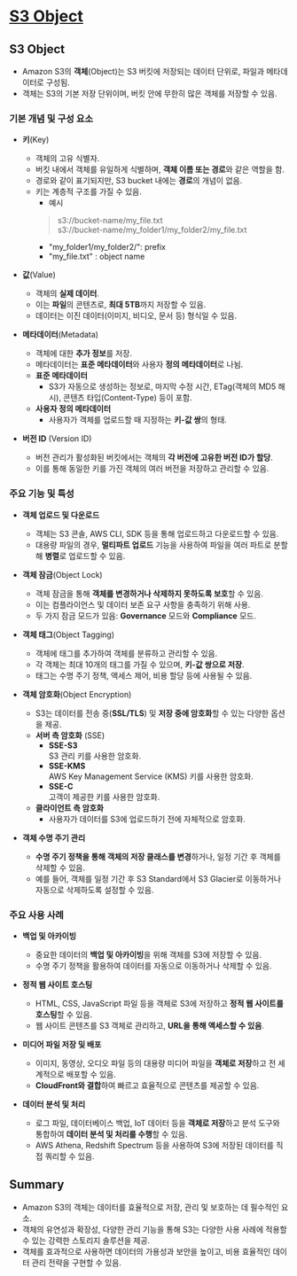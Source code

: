 # [S3 Object](https://docs.aws.amazon.com/ko_kr/AmazonS3/latest/userguide/UsingObjects.html)

## S3 Object

* Amazon S3의 **객체**(Object)는 S3 버킷에 저장되는 데이터 단위로, 파일과 메타데이터로 구성됨.  
* 객체는 S3의 기본 저장 단위이며, 버킷 안에 무한히 많은 객체를 저장할 수 있음.

### 기본 개념 및 구성 요소

* **키**(Key)  
    * 객체의 고유 식별자.  
    * 버킷 내에서 객체를 유일하게 식별하며, **객체 이름 또는 경로**와 같은 역할을 함.  
    * 경로와 같이 표기되지만, S3 bucket 내에는 **경로**의 개념이 없음.
    * 키는 계층적 구조를 가질 수 있음.
        * 예시  
        > s3://bucket-name/my_file.txt  
        > s3://bucket-name/my_folder1/my_folder2/my_file.txt  
        * "my_folder1/my_folder2/": prefix  
        * "my_file.txt" : object name

* **값**(Value)  
    * 객체의 **실제 데이터**.  
    * 이는 **파일**의 콘텐츠로, **최대 5TB**까지 저장할 수 있음.
    * 데이터는 이진 데이터(이미지, 비디오, 문서 등) 형식일 수 있음.

* **메타데이터**(Metadata)
    * 객체에 대한 **추가 정보**를 저장.  
    * 메타데이터는 **표준 메타데이터**와 사용자 **정의 메타데이터**로 나뉨.
    * **표준 메타데이터**  
        * S3가 자동으로 생성하는 정보로, 마지막 수정 시간, ETag(객체의 MD5 해시), 콘텐츠 타입(Content-Type) 등이 포함.
    * **사용자 정의 메타데이터**  
        * 사용자가 객체를 업로드할 때 지정하는 **키-값 쌍**의 형태.

* **버전 ID** (Version ID)  
    * 버전 관리가 활성화된 버킷에서는 객체의 **각 버전에 고유한 버전 ID가 할당**.  
    * 이를 통해 동일한 키를 가진 객체의 여러 버전을 저장하고 관리할 수 있음.

### 주요 기능 및 특성

* **객체 업로드 및 다운로드**  
    * 객체는 S3 콘솔, AWS CLI, SDK 등을 통해 업로드하고 다운로드할 수 있음.
    * 대용량 파일의 경우, **멀티파트 업로드** 기능을 사용하여 파일을 여러 파트로 분할해 **병렬**로 업로드할 수 있음.

* **객체 잠금**(Object Lock)  
    * 객체 잠금을 통해 **객체를 변경하거나 삭제하지 못하도록 보호**할 수 있음.  
    * 이는 컴플라이언스 및 데이터 보존 요구 사항을 충족하기 위해 사용.
    * 두 가지 잠금 모드가 있음: **Governance** 모드와 **Compliance** 모드.

* **객체 태그**(Object Tagging)  
    * 객체에 태그를 추가하여 객체를 분류하고 관리할 수 있음.  
    * 각 객체는 최대 10개의 태그를 가질 수 있으며, **키-값 쌍으로 저장**.
    * 태그는 수명 주기 정책, 액세스 제어, 비용 할당 등에 사용될 수 있음.

* **객체 암호화**(Object Encryption)  
    * S3는 데이터를 전송 중(**SSL/TLS**) 및 **저장 중에 암호화**할 수 있는 다양한 옵션을 제공.
    * **서버 측 암호화** (SSE)
        * **SSE-S3**  
        S3 관리 키를 사용한 암호화.
        * **SSE-KMS**  
        AWS Key Management Service (KMS) 키를 사용한 암호화.
        * **SSE-C**  
        고객이 제공한 키를 사용한 암호화.
    * **클라이언트 측 암호화**  
        * 사용자가 데이터를 S3에 업로드하기 전에 자체적으로 암호화.  

* **객체 수명 주기 관리**  
    * **수명 주기 정책을 통해 객체의 저장 클래스를 변경**하거나, 일정 기간 후 객체를 삭제할 수 있음.
    * 예를 들어, 객체를 일정 기간 후 S3 Standard에서 S3 Glacier로 이동하거나 자동으로 삭제하도록 설정할 수 있음.

### 주요 사용 사례
* **백업 및 아카이빙**  
    * 중요한 데이터의 **백업 및 아카이빙**을 위해 객체를 S3에 저장할 수 있음.
    * 수명 주기 정책을 활용하여 데이터를 자동으로 이동하거나 삭제할 수 있음.

* **정적 웹 사이트 호스팅**  
    * HTML, CSS, JavaScript 파일 등을 객체로 S3에 저장하고 **정적 웹 사이트를 호스팅**할 수 있음.
    * 웹 사이트 콘텐츠를 S3 객체로 관리하고, **URL을 통해 액세스할 수 있음**.

* **미디어 파일 저장 및 배포**  
    * 이미지, 동영상, 오디오 파일 등의 대용량 미디어 파일을 **객체로 저장**하고 전 세계적으로 배포할 수 있음.
    * **CloudFront와 결합**하여 빠르고 효율적으로 콘텐츠를 제공할 수 있음.

* **데이터 분석 및 처리**  
    * 로그 파일, 데이터베이스 백업, IoT 데이터 등을 **객체로 저장**하고 분석 도구와 통합하여 **데이터 분석 및 처리를 수행**할 수 있음.
    * AWS Athena, Redshift Spectrum 등을 사용하여 S3에 저장된 데이터를 직접 쿼리할 수 있음.

## Summary

* Amazon S3의 객체는 데이터를 효율적으로 저장, 관리 및 보호하는 데 필수적인 요소.  
* 객체의 유연성과 확장성, 다양한 관리 기능을 통해 S3는 다양한 사용 사례에 적용할 수 있는 강력한 스토리지 솔루션을 제공.  
* 객체를 효과적으로 사용하면 데이터의 가용성과 보안을 높이고, 비용 효율적인 데이터 관리 전략을 구현할 수 있음.
